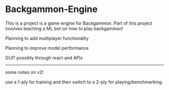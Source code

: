 # Backgammon-Engine

This is a project is a game engine for Backgammon. Part of this project involves teaching a ML bot on how to play backgammon!

Planning to add multiplayer functionality

Planning to improve model performance

GUI? possibly through react and APIs

------- - - - - - - - - - - - - - - - - - 

some notes on v2!

use a 1-ply for training and then switch to a 2-ply for playing/benchmarking. 

